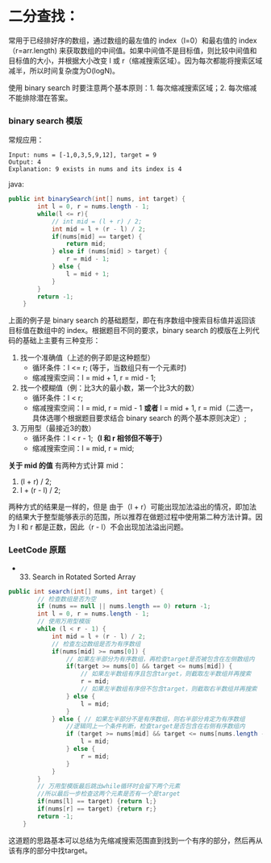 # 二分查找：
常用于已经排好序的数组，通过数组的最左值的 index（l=0）和最右值的 index（r=arr.length) 来获取数组的中间值。如果中间值不是目标值，则比较中间值和目标值的大小，并根据大小改变 l 或 r（缩减搜索区域）。因为每次都能将搜索区域减半，所以时间复杂度为O(logN)。

使用 binary search 时要注意两个基本原则：1. 每次缩减搜索区域；2. 每次缩减不能排除潜在答案。

### binary search 模版
常规应用：
```
Input: nums = [-1,0,3,5,9,12], target = 9
Output: 4
Explanation: 9 exists in nums and its index is 4
```
java:
```Java
public int binarySearch(int[] nums, int target) {
        int l = 0, r = nums.length - 1;
        while(l <= r){
            // int mid = (l + r) / 2;
            int mid = l + (r - l) / 2;
            if(nums[mid] == target) {
                return mid;
            } else if (nums[mid] > target) {
                r = mid - 1;
            } else {
                l = mid + 1;
            }
        }
        return -1;
    }
```
上面的例子是 binary search 的基础题型，即在有序数组中搜索目标值并返回该目标值在数组中的 index。根据题目不同的要求，binary search 的模版在上列代码的基础上主要有三种变形：
1. 找一个准确值（上述的例子即是这种题型） 
    * 循环条件：l <= r; (等于，当数组只有一个元素时)
    * 缩减搜索空间：l = mid + 1, r = mid - 1;
2. 找一个模糊值（例：比3大的最小数，第一个比3大的数）
    * 循环条件：l < r;
    * 缩减搜索空间：l = mid, r = mid - 1 **或者** l = mid + 1, r = mid（二选一，具体选哪个根据题目要求结合 binary search 的两个基本原则决定）;
3. 万用型（最接近3的数）
    * 循环条件：l < r - 1;**（l 和 r 相邻但不等于）**
    * 缩减搜索空间：l = mid, r = mid;

**关于 mid 的值**
有两种方式计算 mid：
1. (l + r) / 2;
2. l + (r - l) / 2;

两种方式的结果是一样的，但是 由于（l + r）可能出现加法溢出的情况，即加法的结果大于整型能够表示的范围，所以推荐在做题过程中使用第二种方法计算。因为 l 和 r 都是正数，因此（r - l）不会出现加法溢出问题。

### LeetCode 原题
* 33. Search in Rotated Sorted Array
```Java
public int search(int[] nums, int target) {
        // 检查数组是否为空
        if (nums == null || nums.length == 0) return -1;
        int l = 0, r = nums.length - 1;
        // 使用万用型模版
        while (l < r - 1) {
            int mid = l + (r - l) / 2;
            // 检查左边数组是否为有序数组
            if(nums[mid] >= nums[0]) {
                // 如果左半部分为有序数组，再检查target是否被包含在左侧数组内
                if(target >= nums[0] && target <= nums[mid]) {
                    // 如果左半数组有序且包含target，则截取左半数组并再搜索
                    r = mid;
                    // 如果左半数组有序但不包含target，则截取右半数组并再搜索
                } else {
                    l = mid;
                }
            } else { // 如果左半部分不是有序数组，则右半部分肯定为有序数组
                //逻辑同上一个条件判断，检查target是否包含在右侧有序数组内
                if (target >= nums[mid] && target <= nums[nums.length - 1]) {
                    l = mid;
                } else {
                    r = mid;
                }
            }
        }
        // 万用型模版最后跳出while循环时会留下两个元素
        //所以最后一步检查这两个元素是否有一个是target
        if(nums[l] == target) {return l;}
        if(nums[r] == target) {return r;}
        return -1;
    }
```
这道题的思路基本可以总结为先缩减搜索范围直到找到一个有序的部分，然后再从该有序的部分中找target。

